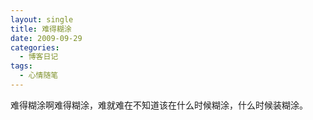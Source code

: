 ```yaml
---
layout: single
title: 难得糊涂
date: 2009-09-29
categories:
  - 博客日记
tags:
  - 心情随笔
---
```


难得糊涂啊难得糊涂，难就难在不知道该在什么时候糊涂，什么时候装糊涂。
